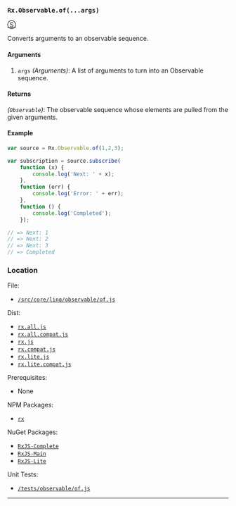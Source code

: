 ### `Rx.Observable.of(...args)`
[&#x24C8;](https://github.com/Reactive-Extensions/RxJS/blob/master/src/core/linq/observable/of.js "View in source")

Converts arguments to an observable sequence.

#### Arguments
1. `args` *(Arguments)*: A list of arguments to turn into an Observable sequence.

#### Returns
*(`Observable`)*: The observable sequence whose elements are pulled from the given arguments.

#### Example
```js
var source = Rx.Observable.of(1,2,3);

var subscription = source.subscribe(
    function (x) {
        console.log('Next: ' + x);
    },
    function (err) {
        console.log('Error: ' + err);
    },
    function () {
        console.log('Completed');
    });

// => Next: 1
// => Next: 2
// => Next: 3
// => Completed
```

### Location

File:
- [`/src/core/linq/observable/of.js`](https://github.com/Reactive-Extensions/RxJS/blob/master/src/core/linq/observable/of.js)

Dist:
- [`rx.all.js`](https://github.com/Reactive-Extensions/RxJS/blob/master/dist/rx.all.js)
- [`rx.all.compat.js`](https://github.com/Reactive-Extensions/RxJS/blob/master/dist/rx.all.compat.js)
- [`rx.js`](https://github.com/Reactive-Extensions/RxJS/blob/master/dist/rx.js)
- [`rx.compat.js`](https://github.com/Reactive-Extensions/RxJS/blob/master/dist/rx.compat.js)
- [`rx.lite.js`](https://github.com/Reactive-Extensions/RxJS/blob/master/dist/rx.lite.js)
- [`rx.lite.compat.js`](https://github.com/Reactive-Extensions/RxJS/blob/master/dist/rx.lite.compat.js)

Prerequisites:
- None

NPM Packages:
- [`rx`](https://www.npmjs.org/package/rx)

NuGet Packages:
- [`RxJS-Complete`](http://www.nuget.org/packages/RxJS-Complete)
- [`RxJS-Main`](http://www.nuget.org/packages/RxJS-Main/)
- [`RxJS-Lite`](http://www.nuget.org/packages/RxJS-Lite/)

Unit Tests:
- [`/tests/observable/of.js`](https://github.com/Reactive-Extensions/RxJS/blob/master/tests/observable/of.js)

* * *
